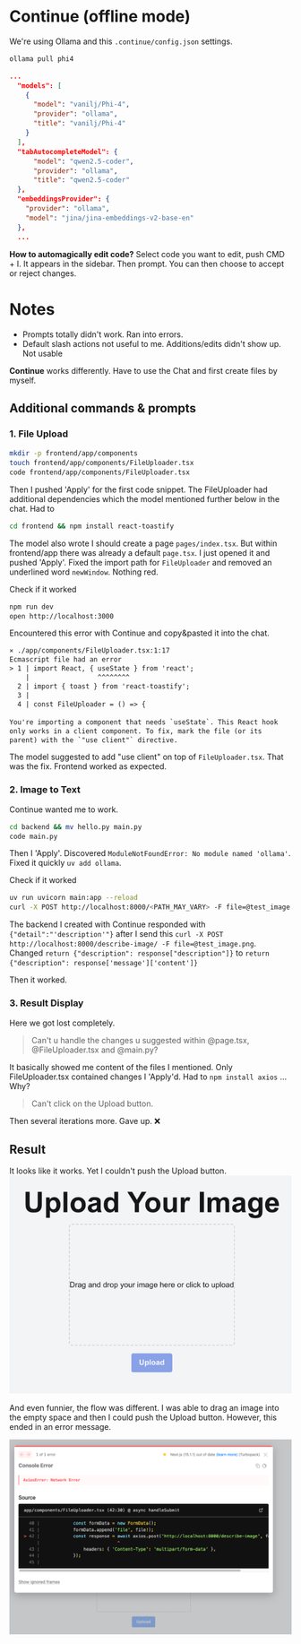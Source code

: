 # Continue (offline mode)

<!-- TODO: Retry with official phi4 model (https://ollama.com/library/phi4) -->

We're using Ollama and this `.continue/config.json` settings.

```zsh
ollama pull phi4
```

```json
...
  "models": [
    {
      "model": "vanilj/Phi-4",
      "provider": "ollama",
      "title": "vanilj/Phi-4"
    }
  ],
  "tabAutocompleteModel": {
      "model": "qwen2.5-coder",
      "provider": "ollama",
      "title": "qwen2.5-coder"
  },
  "embeddingsProvider": {
    "provider": "ollama",
    "model": "jina/jina-embeddings-v2-base-en"
  },
  ...
```

**How to automagically edit code?**
Select code you want to edit, push CMD + I. It appears in the sidebar. Then prompt. You can then choose to accept or reject changes.

# Notes

-   Prompts totally didn't work. Ran into errors.
-   Default slash actions not useful to me. Additions/edits didn't show up. Not usable

**Continue** works differently. Have to use the Chat and first create files by myself.

## Additional commands & prompts

### 1. File Upload

```bash
mkdir -p frontend/app/components
touch frontend/app/components/FileUploader.tsx
code frontend/app/components/FileUploader.tsx
```

Then I pushed 'Apply' for the first code snippet. The FileUploader had additional dependencies which the model mentioned further below in the chat. Had to

```bash
cd frontend && npm install react-toastify
```

The model also wrote I should create a page `pages/index.tsx`. But within frontend/app there was already a default `page.tsx`. I just opened it and pushed 'Apply'. Fixed the import path for `FileUploader` and removed an underlined word `newWindow`. Nothing red.

Check if it worked

```bash
npm run dev
open http://localhost:3000
```

Encountered this error with Continue and copy&pasted it into the chat.

```
⨯ ./app/components/FileUploader.tsx:1:17
Ecmascript file had an error
> 1 | import React, { useState } from 'react';
    |                 ^^^^^^^^
  2 | import { toast } from 'react-toastify';
  3 |
  4 | const FileUploader = () => {

You're importing a component that needs `useState`. This React hook only works in a client component. To fix, mark the file (or its parent) with the `"use client"` directive.
```

The model suggested to add "use client" on top of `FileUploader.tsx`. That was the fix. Frontend worked as expected.

### 2. Image to Text

Continue wanted me to work.

```bash
cd backend && mv hello.py main.py
code main.py
```

Then I 'Apply'. Discovered `ModuleNotFoundError: No module named 'ollama'`. Fixed it quickly `uv add ollama`.

Check if it worked

```bash
uv run uvicorn main:app --reload
curl -X POST http://localhost:8000/<PATH_MAY_VARY> -F file=@test_image.png
```

The backend I created with Continue responded with `{"detail":"'description'"}` after I send this `curl -X POST http://localhost:8000/describe-image/ -F file=@test_image.png`.
Changed `return {"description": response["description"]}` to `return {"description": response['message']['content']}`

Then it worked.

### 3. Result Display

Here we got lost completely.

> Can't u handle the changes u suggested within @page.tsx, @FileUploader.tsx and @main.py?

It basically showed me content of the files I mentioned. Only FileUploader.tsx contained changes I 'Apply'd. Had to `npm install axios` ... Why?

> Can't click on the Upload button.

Then several iterations more. Gave up. ❌

## Result

It looks like it works. Yet I couldn't push the Upload button.
![alt text](screenshot_webapp.png)

And even funnier, the flow was different. I was able to drag an image into the empty space and then I could push the Upload button. However, this ended in an error message.

![alt text](screenshot_error.png)
